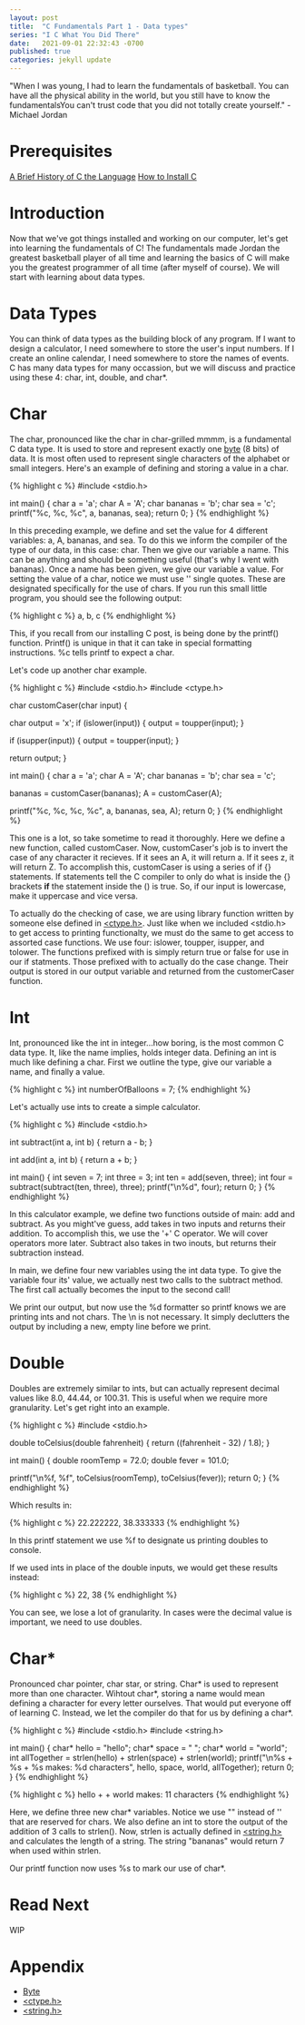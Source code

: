 ```yaml
---
layout: post
title:  "C Fundamentals Part 1 - Data types"
series: "I C What You Did There"
date:   2021-09-01 22:32:43 -0700
published: true
categories: jekyll update
---
```


"When I was young, I had to learn the fundamentals of basketball. You can have all the physical ability in the world, but you still have to know the fundamentalsYou can't trust code that you did not totally create yourself." - Michael Jordan

# Prerequisites
[A Brief History of C the Language][A Brief History of C the Language]
[How to Install C][How to Install C]

# Introduction
Now that we've got things installed and working on our computer, let's get into learning the fundamentals of C! The fundamentals made Jordan the greatest basketball player of all time and learning the basics of C will make you the greatest programmer of all time (after myself of course). We will start with learning about data types.

# Data Types
You can think of data types as the building block of any program. If I want to design a calculator, I need somewhere to store the user's input numbers. If I create an online calendar, I need somewhere to store the names of events. C has many data types for many occassion, but we will discuss and practice using these 4: char, int, double, and char*.

# Char
The char, pronounced like the char in char-grilled mmmm, is a fundamental C data type. It is used to store and represent exactly one [byte][byte] (8 bits) of data. It is most often used to represent single characters of the alphabet or small integers. Here's an example of defining and storing a value in a char.

{% highlight c %}
#include <stdio.h>

int main() {
   char a = 'a';
   char A = 'A';
   char bananas = 'b';
   char sea = 'c';
   printf("%c, %c, %c", a, bananas, sea);
   return 0;
}
{% endhighlight %}

In this preceding example, we define and set the value for 4 different variables: a, A, bananas, and sea. To do this we inform the compiler of the type of our data, in this case: char. Then we give our variable a name. This can be anything and should be something useful (that's why I went with bananas). Once a name has been given, we give our variable a value. For setting the value of a char, notice we must use '' single quotes. These are designated specifically for the use of chars. If you run this small little program, you should see the following output:

{% highlight c %}
a, b, c
{% endhighlight %}

This, if you recall from our installing C post, is being done by the printf() function. Printf() is unique in that it can take in special formatting instructions. %c tells printf to expect a char.

Let's code up another char example.

{% highlight c %}
#include <stdio.h>
#include <ctype.h>

char customCaser(char input) {

   char output = 'x';
   if (islower(input)) {
      output = toupper(input);
   }

   if (isupper(input)) {
      output = toupper(input);
   }

   return output;
}

int main() {
   char a = 'a';
   char A = 'A';
   char bananas = 'b';
   char sea = 'c';

   bananas = customCaser(bananas);
   A = customCaser(A);

   printf("%c, %c, %c, %c", a, bananas, sea, A);
   return 0;
}
{% endhighlight %}

This one is a lot, so take sometime to read it thoroughly. Here we define a new function, called customCaser. Now, customCaser's job is to invert the case of any character it recieves. If it sees an A, it will return a. If it sees z, it will return Z. To accomplish this, customCaser is using a series of if {} statements. If statements tell the C compiler to only do what is inside the {} brackets **if** the statement inside the () is true. So, if our input is lowercase, make it uppercase and vice versa.

To actually do the checking of case, we are using library function written by someone else defined in [\<ctype.h\>][<ctype.h>]. Just like when we included \<stdio.h\> to get access to printing functionalty, we must do the same to get access to assorted case functions. We use four: islower, toupper, isupper, and tolower. The functions prefixed with is simply return true or false for use in our if statments. Those prefixed with to actually do the case change. Their output is stored in our output variable and returned from the customerCaser function.

# Int
Int, pronounced like the int in integer...how boring, is the most common C data type. It, like the name implies, holds integer data. Defining an int is much like defining a char. First we outline the type, give our variable a name, and finally a value.

{% highlight c %}
int numberOfBalloons = 7;
{% endhighlight %}

Let's actually use ints to create a simple calculator.

{% highlight c %}
#include <stdio.h>

int subtract(int a, int b) {
	return a - b;
}

int add(int a, int b) {
	return a + b;
}

int main() {
   int seven = 7;
   int three = 3;
   int ten = add(seven, three);
   int four = subtract(subtract(ten, three), three);
   printf("\n%d", four);
   return 0;
}
{% endhighlight %}

In this calculator example, we define two functions outside of main: add and subtract. As you might've guess, add takes in two inputs and returns their addition. To accomplish this, we use the '+' C operator. We will cover operators more later. Subtract also takes in two inouts, but returns their subtraction instead.

In main, we define four new variables using the int data type. To give the variable four its' value, we actually nest two calls to the subtract method. The first call actually becomes the input to the second call!

We print our output, but now use the %d formatter so printf knows we are printing ints and not chars. The \n is not necessary. It simply declutters the output by including a new, empty line before we print.

# Double
Doubles are extremely similar to ints, but can actually represent decimal values like 8.0, 44.44, or 100.31. This is useful when we require more granularity. Let's get right into an example.


{% highlight c %}
#include <stdio.h>

double toCelsius(double fahrenheit) {
	return ((fahrenheit - 32) / 1.8);
}

int main() {
   double roomTemp = 72.0;
   double fever = 101.0;

   printf("\n%f, %f", toCelsius(roomTemp), toCelsius(fever));
   return 0;
}
{% endhighlight %}

Which results in:

{% highlight c %}
22.222222, 38.333333
{% endhighlight %}

In this printf statement we use %f to designate us printing doubles to console.

If we used ints in place of the double inputs, we would get these results instead:

{% highlight c %}
22, 38
{% endhighlight %}

You can see, we lose a lot of granularity. In cases were the decimal value is important, we need to use doubles.

# Char*
Pronounced char pointer, char star, or string. Char* is used to represent more than one character. Wihtout char\*, storing a name would mean defining a character for every letter ourselves. That would put everyone off of learning C. Instead, we let the compiler do that for us by defining a char*. 

{% highlight c %}
#include <stdio.h>
#include <string.h>

int main() {
   char* hello = "hello";
   char* space = " ";
   char* world = "world";
   int allTogether = strlen(hello) + strlen(space) + strlen(world);
   printf("\n%s + %s + %s makes: %d characters", hello, space, world, allTogether);
   return 0;
}
{% endhighlight %}

{% highlight c %}
hello +   + world makes: 11 characters
{% endhighlight %}

Here, we define three new char* variables. Notice we use "" instead of '' that are reserved for chars. We also define an int to store the output of the addition of 3 calls to strlen(). Now, strlen is actually defined in [\<string.h\>][<string.h>] and calculates the length of a string. The string "bananas" would return 7 when used within strlen. 

Our printf function now uses %s to mark our use of char\*.

# Read Next
WIP

# Appendix
- [Byte][Byte]
- [\<ctype.h\>][<ctype.h>]
- [\<string.h\>][<string.h>]

[A Brief History of C the Language]: https://allthings-code.github.io/2021/08/18/history-of-c.html
[Byte]: https://en.wikipedia.org/wiki/Byte
[<ctype.h>]: https://www.tutorialspoint.com/c_standard_library/ctype_h.htm
[How to Install C]: https://allthings-code.github.io/2021/08/20/how-to-install-c.html
[<string.h>]: https://www.techonthenet.com/c_language/standard_library_functions/string_h/index.php